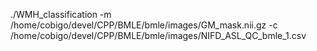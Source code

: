 ./WMH_classification -m /home/cobigo/devel/CPP/BMLE/bmle/images/GM_mask.nii.gz -c /home/cobigo/devel/CPP/BMLE/bmle/images/NIFD_ASL_QC_bmle_1.csv
